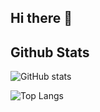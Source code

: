 ## Hi there 👋

## Github Stats

![GitHub stats](https://github-readme-stats.vercel.app/api?username=luizreginaldo&show_icons=true&count_private=true&theme=github_dark&hide_border=true)

![Top Langs](https://github-readme-stats.vercel.app/api/top-langs/?username=luizreginaldo&layout=compact&theme=github_dark&hide_border=true)

<!--
**luizreginaldo/luizreginaldo** is a ✨ _special_ ✨ repository because its `README.md` (this file) appears on your GitHub profile.

Here are some ideas to get you started:

- 🔭 I’m currently working on ...
- 🌱 I’m currently learning ...
- 👯 I’m looking to collaborate on ...
- 🤔 I’m looking for help with ...
- 💬 Ask me about ...
- 📫 How to reach me: ...
- 😄 Pronouns: ...
- ⚡ Fun fact: ...
-->
